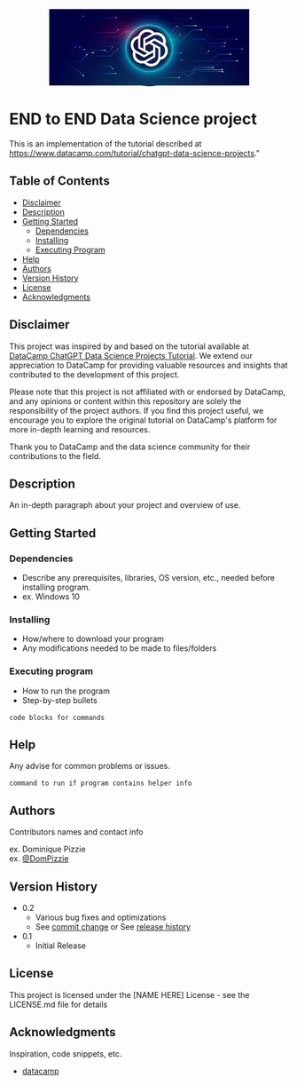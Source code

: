 <div align="center"> <img src="https://github.com/Loiroj/End-to-End-Data-Science-Project/blob/main/Chatgpt.jpg"> </div>

# END to END Data Science project
This is an implementation of the tutorial described at https://www.datacamp.com/tutorial/chatgpt-data-science-projects."



## Table of Contents

- [Disclaimer](#disclaimer)
- [Description](#description)
- [Getting Started](#getting-started)
  - [Dependencies](#dependencies)
  - [Installing](#installing)
  - [Executing Program](#executing-program)
- [Help](#help)
- [Authors](#authors)
- [Version History](#version-history)
- [License](#license)
- [Acknowledgments](#acknowledgments)

## Disclaimer

This project was inspired by and based on the tutorial available at [DataCamp ChatGPT Data Science Projects Tutorial](https://www.datacamp.com/tutorial/chatgpt-data-science-projects). We extend our appreciation to DataCamp for providing valuable resources and insights that contributed to the development of this project.

Please note that this project is not affiliated with or endorsed by DataCamp, and any opinions or content within this repository are solely the responsibility of the project authors.
If you find this project useful, we encourage you to explore the original tutorial on DataCamp's platform for more in-depth learning and resources.

Thank you to DataCamp and the data science community for their contributions to the field.
  
## Description

An in-depth paragraph about your project and overview of use.

## Getting Started

### Dependencies

* Describe any prerequisites, libraries, OS version, etc., needed before installing program.
* ex. Windows 10

### Installing

* How/where to download your program
* Any modifications needed to be made to files/folders

### Executing program

* How to run the program
* Step-by-step bullets
```
code blocks for commands
```

## Help

Any advise for common problems or issues.
```
command to run if program contains helper info
```

## Authors

Contributors names and contact info

ex. Dominique Pizzie  
ex. [@DomPizzie](https://twitter.com/dompizzie)

## Version History

* 0.2
    * Various bug fixes and optimizations
    * See [commit change]() or See [release history]()
* 0.1
    * Initial Release

## License

This project is licensed under the [NAME HERE] License - see the LICENSE.md file for details

## Acknowledgments

Inspiration, code snippets, etc.
* [datacamp](https://www.datacamp.com/tutorial/chatgpt-data-science-projects)
